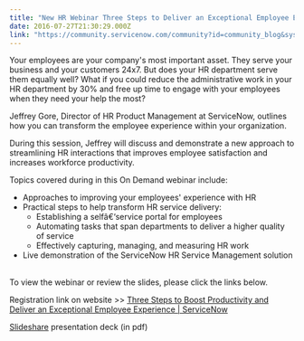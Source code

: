 ```yaml
---
title: "New HR Webinar Three Steps to Deliver an Exceptional Employee Experience"
date: 2016-07-27T21:30:29.000Z
link: "https://community.servicenow.com/community?id=community_blog&sys_id=fb7de269dbd0dbc01dcaf3231f961948"
---
```

<p>Your employees are your company's most important asset. They serve your business and your customers 24x7. But does your HR department serve them equally well? What if you could reduce the administrative work in your HR department by 30% and free up time to engage with your employees when they need your help the most?</p><p>Jeffrey Gore, Director of HR Product Management at ServiceNow, outlines how you can transform the employee experience within your organization.</p><p></p><p>During this session, Jeffrey will discuss and demonstrate a new approach to streamlining HR interactions that improves employee satisfaction and increases workforce productivity.</p><p></p><p>Topics covered during in this On Demand webinar include:</p><ul><li>Approaches to improving your employees' experience with HR</li><li>Practical steps to help transform HR service delivery:<ul><li>Establishing a selfâ€‘service portal for employees</li><li>Automating tasks that span departments to deliver a higher quality of service</li><li>Effectively capturing, managing, and measuring HR work</li></ul></li><li>Live demonstration of the ServiceNow HR Service Management solution</li></ul><p><br/>To view the webinar or review the slides, please click the links below.</p><p>Registration link on website &gt;&gt; <a href="http://www.servicenow.com/content/servicenow/us/lpwbr/three-steps-to-boost-productivity-and-deliver-an-exceptional-employee-experience.html" title="http://www.servicenow.com/content/servicenow/us/lpwbr/three-steps-to-boost-productivity-and-deliver-an-exceptional-employee-experience.html">Three Steps to Boost Productivity and Deliver an Exceptional Employee Experience | ServiceNow</a></p><p><a title="w.slideshare.net/servicenowdotcom/3-steps-to-deliver-exceptional-employee-experience" href="http://www.slideshare.net/servicenowdotcom/3-steps-to-deliver-exceptional-employee-experience">Slideshare</a> presentation deck (in pdf)</p>